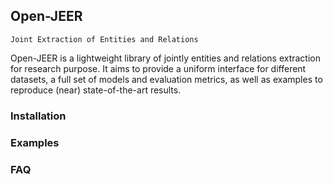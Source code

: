 ## Open-JEER
`Joint Extraction of Entities and Relations`

Open-JEER is a lightweight library of jointly entities and relations extraction for research
purpose. It aims to provide a uniform interface for different datasets, a full
set of models and evaluation metrics, as well as examples to reproduce (near)
state-of-the-art results.

### Installation



### Examples



### FAQ



